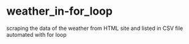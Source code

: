 # weather_in-for_loop
scraping the data of the weather from HTML site and listed in CSV file automated with for loop
